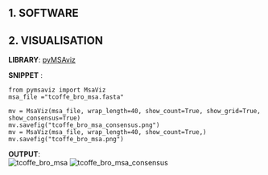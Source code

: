 ## 1. SOFTWARE

## 2. VISUALISATION  
**LIBRARY**: [pyMSAviz](https://github.com/moshi4/pyMSAviz/blob/main/docs/getting_started.ipynb)   

**SNIPPET** :
```
from pymsaviz import MsaViz
msa_file ="tcoffe_bro_msa.fasta"

mv = MsaViz(msa_file, wrap_length=40, show_count=True, show_grid=True, show_consensus=True)
mv.savefig("tcoffe_bro_msa_consensus.png")
mv = MsaViz(msa_file, wrap_length=40, show_count=True,)
mv.savefig("tcoffe_bro_msa.png")
```

**OUTPUT**:   
![tcoffe_bro_msa](https://github.com/Ch-rode/snippets/assets/61243245/eaf75c41-7d35-4faf-b9bf-1c8427862176)
![tcoffe_bro_msa_consensus](https://github.com/Ch-rode/snippets/assets/61243245/6c050ae3-c28f-44ef-8566-052bc4c38139)
